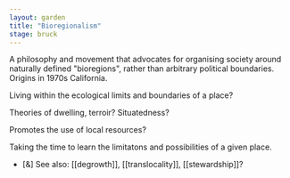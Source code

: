 ```yaml
---  
layout: garden
title: "Bioregionalism"
stage: bruck
---
```


A philosophy and movement that advocates for organising society around naturally defined "bioregions", rather than arbitrary political boundaries. Origins in 1970s California.

Living within the ecological limits and boundaries of a place?

Theories of dwelling, terroir? Situatedness?

Promotes the use of local resources?

Taking the time to learn the limitatons and possibilities of a given place.

- [&] See also: [[degrowth]], [[translocality]], [[stewardship]]?